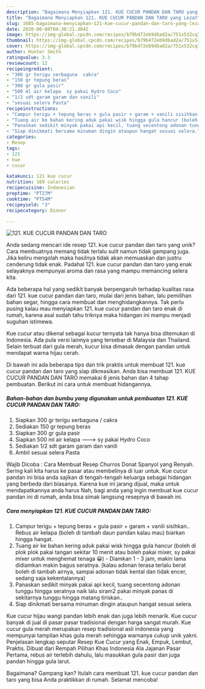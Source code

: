 ```yaml
---
description: "Bagaimana Menyiapkan 121. KUE CUCUR PANDAN DAN TARO yang Lezat"
title: "Bagaimana Menyiapkan 121. KUE CUCUR PANDAN DAN TARO yang Lezat"
slug: 1685-bagaimana-menyiapkan-121-kue-cucur-pandan-dan-taro-yang-lezat
date: 2020-06-08T04:30:21.304Z
image: https://img-global.cpcdn.com/recipes/b79b472eb9d6ad2a/751x532cq70/121-kue-cucur-pandan-dan-taro-foto-resep-utama.jpg
thumbnail: https://img-global.cpcdn.com/recipes/b79b472eb9d6ad2a/751x532cq70/121-kue-cucur-pandan-dan-taro-foto-resep-utama.jpg
cover: https://img-global.cpcdn.com/recipes/b79b472eb9d6ad2a/751x532cq70/121-kue-cucur-pandan-dan-taro-foto-resep-utama.jpg
author: Hunter Smith
ratingvalue: 3.3
reviewcount: 12
recipeingredient:
- "300 gr terigu serbaguna  cakra"
- "150 gr tepung beras"
- "300 gr gula pasir"
- "500 ml air kelapa  sy pakai Hydro Coco"
- "1/2 sdt garam garam dan vanili"
- "sesuai selera Pasta"
recipeinstructions:
- "Campur terigu + tepung beras + gula pasir + garam + vanili sisihkan.. Rebus air kelapa (boleh di tambah daun pandan kalau mau) biarkan hingga hangat."
- "Tuang air ke bahan kering aduk pakai wisk hingga gula hancur (boleh di plok plok pakai tangan sekitar 10 menit atau boleh pakai mixer, sy pakai mixer untuk menghemat tenaga 😀) Diamkan 1 - 3 jam, makin lama didiamkan makin bagus seratnya. (kalau adonan terasa terlalu berat boleh di tambah airnya, sampai adonan tidak kental dan tidak encer, sedang saja kekentalannya)"
- "Panaskan sedikit minyak pakai api kecil, tuang secentong adonan tunggu hingga seratnya naik lalu siram2 pakai minyak panas di sekitarnya tunggu hingga matang tiriskan.."
- "Siap dinikmati bersama minuman dingin ataupun hangat sesuai selera."
categories:
- Resep
tags:
- 121
- kue
- cucur

katakunci: 121 kue cucur 
nutrition: 169 calories
recipecuisine: Indonesian
preptime: "PT27M"
cooktime: "PT54M"
recipeyield: "3"
recipecategory: Dinner

---
```



![121. KUE CUCUR PANDAN DAN TARO](https://img-global.cpcdn.com/recipes/b79b472eb9d6ad2a/751x532cq70/121-kue-cucur-pandan-dan-taro-foto-resep-utama.jpg)

Anda sedang mencari ide resep 121. kue cucur pandan dan taro yang unik? Cara membuatnya memang tidak terlalu sulit namun tidak gampang juga. Jika keliru mengolah maka hasilnya tidak akan memuaskan dan justru cenderung tidak enak. Padahal 121. kue cucur pandan dan taro yang enak selayaknya mempunyai aroma dan rasa yang mampu memancing selera kita.

Ada beberapa hal yang sedikit banyak berpengaruh terhadap kualitas rasa dari 121. kue cucur pandan dan taro, mulai dari jenis bahan, lalu pemilihan bahan segar, hingga cara membuat dan menghidangkannya. Tak perlu pusing kalau mau menyiapkan 121. kue cucur pandan dan taro enak di rumah, karena asal sudah tahu triknya maka hidangan ini mampu menjadi suguhan istimewa.

Kue cucur atau dikenal sebagai kucur ternyata tak hanya bisa ditemukan di Indonesia. Ada pula versi lainnya yang tersebar di Malaysia dan Thailand. Selain terbuat dari gula merah, kucur bisa dimasak dengan pandan untuk mendapat warna hijau cerah.


Di bawah ini ada beberapa tips dan trik praktis untuk membuat 121. kue cucur pandan dan taro yang siap dikreasikan. Anda bisa membuat 121. KUE CUCUR PANDAN DAN TARO memakai 6 jenis bahan dan 4 tahap pembuatan. Berikut ini cara untuk membuat hidangannya.

<!--inarticleads1-->

##### Bahan-bahan dan bumbu yang digunakan untuk pembuatan 121. KUE CUCUR PANDAN DAN TARO:

1. Siapkan 300 gr terigu serbaguna / cakra
1. Sediakan 150 gr tepung beras
1. Siapkan 300 gr gula pasir
1. Siapkan 500 ml air kelapa ---&gt; sy pakai Hydro Coco
1. Sediakan 1/2 sdt garam garam dan vanili
1. Ambil sesuai selera Pasta


Wajib Dicoba : Cara Membuat Resep Churros Donat Spanyol yang Renyah. Sering kali kita harus ke pasar atau membelinya di luar untuk. Kue cucur pandan ini bisa anda sajikan di tengah-tengah keluarga sebagai hidangan yang berbeda dari biasanya. Karena kue ini jarang dijual, maka untuk mendapatkannya anda harus Nah, bagi anda yang ingin membuat kue cucur pandan ini di rumah, anda bisa simak langsung resepnya di bawah ini. 

<!--inarticleads2-->

##### Cara menyiapkan 121. KUE CUCUR PANDAN DAN TARO:

1. Campur terigu + tepung beras + gula pasir + garam + vanili sisihkan.. Rebus air kelapa (boleh di tambah daun pandan kalau mau) biarkan hingga hangat.
1. Tuang air ke bahan kering aduk pakai wisk hingga gula hancur (boleh di plok plok pakai tangan sekitar 10 menit atau boleh pakai mixer, sy pakai mixer untuk menghemat tenaga 😀) - Diamkan 1 - 3 jam, makin lama didiamkan makin bagus seratnya. (kalau adonan terasa terlalu berat boleh di tambah airnya, sampai adonan tidak kental dan tidak encer, sedang saja kekentalannya)
1. Panaskan sedikit minyak pakai api kecil, tuang secentong adonan tunggu hingga seratnya naik lalu siram2 pakai minyak panas di sekitarnya tunggu hingga matang tiriskan..
1. Siap dinikmati bersama minuman dingin ataupun hangat sesuai selera.


Kue cucur hijau wangi pandan lebih enak dan juga lebih menarik. Kue cucur banyak di jual di pasar pasar tradisional dengan harga sangat murah. Kue cucur gula merah merupakan resep tradisional asli indonesia yang mempunyai tampilan khas gula merah sehingga warnanya cukup unik yakni. Penjelasan lengkap seputar Resep Kue Cucur yang Enak, Empuk, Lembut, Praktis. Dibuat dari Rempah Pilihan Khas Indonesia Ala Jajanan Pasar Pertama, rebus air terlebih dahulu, lalu masukkan gula pasir dan juga pandan hingga gula larut. 

Bagaimana? Gampang kan? Itulah cara membuat 121. kue cucur pandan dan taro yang bisa Anda praktikkan di rumah. Selamat mencoba!
